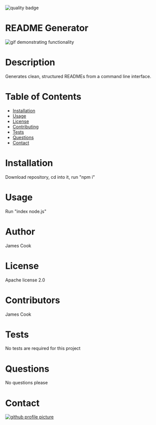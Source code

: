 
![quality badge](https://img.shields.io/badge/quality-4.125-brightgreen)
# README Generator
![gif demonstrating functionality](assets/functionality.gif)
# Description
Generates clean, structured READMEs from a command line interface.
# Table of Contents
* [Installation](#Installation)
* [Usage](#Usage)
* [License](#License)
* [Contributing](#Contributing)
* [Tests](#Tests)
* [Questions](#Questions)
* [Contact](#Contact)
# Installation
Download repository, cd into it, run "npm i"
# Usage
Run "index node.js"
# Author
James Cook
# License
Apache license 2.0
# Contributors
James Cook
# Tests
No tests are required for this project
# Questions
No questions please
# Contact
[![github profile picture](https://avatars.githubusercontent.com/jamescook98?s=100)](mailto:cookjamesarthur@gmail.com)
    
